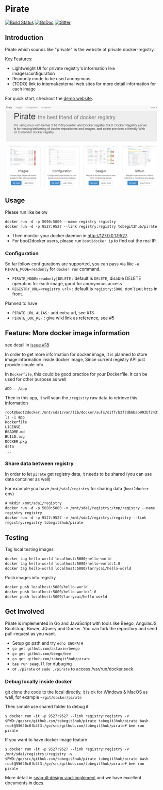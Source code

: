 # Pirate

[![Build Status](https://drone.io/github.com/tobegit3hub/pirate/status.png)](https://drone.io/github.com/tobegit3hub/pirate/latest) [![GoDoc](https://godoc.org/github.com/tobegit3hub/pirate?status.svg)](https://godoc.org/github.com/tobegit3hub/pirate) [![Gitter](https://badges.gitter.im/Join%20Chat.svg)](https://gitter.im/tobegit3hub/pirate?utm_source=badge&utm_medium=badge&utm_campaign=pr-badge&utm_content=badge)

## Introduction

Pirate which sounds like "private" is the website of private docker-registry.

Key Features:
  
  * Lightweight UI for private registry's information like images/configuration
  * Readonly mode to be used anonymous
  * (TODO) link to internal/external web sites for more detail information for each image

For quick start, checkout the [demo website](http://96.126.127.93:9527/).

![](screenshot.png)

## Usage

Please run like below 

	docker run -d -p 5000:5000 --name registry registry
	docker run -d -p 9527:9527 --link registry:registry tobegit3hub/pirate

* Then monitor your docker daemon in <http://127.0.0.1:9527>.
* For boot2docker users, please run `boot2docker ip` to find out the real IP.

### Configuration ###

So far follow configurations are supported, you can pass via like `-e PIRATE_MODE=readonly` for `docker run` command.

 * `PIRATE_MODE=readonly|DELETE`   : default is `DELETE`, disable DELETE operation for each image, good for anonymous access
 * `REGISTRY_URL=<registry url>`   : default is `registry:5000`, don't put `http` in front.
 
Planned to have
 
 * `PIRATE_URL_ALIAS`  : add extra url, see #13
 * `PIRATE_DOC_REF`    : give wiki link as reference, see #5

## Feature: More docker image information ##

see detail in [issue #18](https://github.com/tobegit3hub/pirate/issues/18)

In order to get more information for docker image, it is planned to store image information inside docker image, Since current registry API just provide simple info.

In `Dockerfile`, this could be good practice for your Dockerfile. It can be used for other purpose as well

    ADD . /app

Then in this app, it will scan the `/registry` raw data to retrieve this information 	

	root@boot2docker:/mnt/sda1/var/lib/docker/aufs/diff/b3f7db6bab993bf243713b94d657aff4982be95b344c7abfd5941b339de073ec# ls -1 app
	Dockerfile
	LICENSE
	README.md
	BUILD.log
	DOCKER.pkg
	data
    ...

### Share data between registry

In order to let `pirate` get registry data, it needs to be shared (you can use data container as well)

For example you have `/mnt/sda1/registry` for sharing data (`boot2docker` env)

    # mkdir /mnt/sda1/registry
	docker run -d -p 5000:5000 -v /mnt/sda1/registry:/tmp/registry --name registry registry
	docker run -d -p 9527:9527 -v /mnt/sda1/registry:/registry --link registry:registry tobegit3hub/pirate

## Testing 

Tag local testing images 

	docker tag hello-world localhost:5000/hello-world
	docker tag hello-world localhost:5000/hello-world:1.0
	docker tag hello-world localhost:5000/larrycai/hello-world
	
Push images into registry
 
	docker push localhost:5000/hello-world
	docker push localhost:5000/hello-world:1.0
	docker push localhost:5000/larrycai/hello-world	

## Get Involved

Pirate is implemented in Go and JavaScript with tools like Beego, AngularJS, Bootstrap, Bower, JQuery and Docker. You can fork the repository and send pull-request as you want.

* Setup go path and try `echo $GOPATH`
* `go get github.com/astaxie/beego`
* `go get github.com/beego/bee`
* `go get github.com/tobegit3hub/pirate`
* `bee run seagull` for dubuging 
* or `./pirate` or `sudo ./pirate` to access /var/run/docker.sock

### Debug locally inside docker

git clone the code to the local directly, it is ok for Windows & MacOS as well, for example `~/git/docker/pirate`

Then simple use shared folder to debug it
    
	$ docker run -it -p 9527:9527 --link registry:registry -v $PWD:/go/src/github.com/tobegit3hub/pirate tobegit3hub/pirate bash
	root@55640c0fb4f3:/go/src/github.com/tobegit3hub/pirate# bee run pirate

If you want to have docker image feature

	$ docker run -it -p 9527:9527 --link registry:registry -v /mnt/sda1/registry:/registry -v $PWD:/go/src/github.com/tobegit3hub/pirate tobegit3hub/pirate bash
	root@55640c0fb4f3:/go/src/github.com/tobegit3hub/pirate# bee run pirate	
	
More detail in [seagull-design-and-implement](docs/2014-10-14-seagull-design-and-implement.md) and we have excellent documents in [docs](https://github.com/tobegit3hub/seagull/tree/master/docs).

